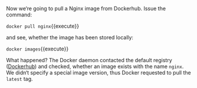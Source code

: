 Now we‘re going to pull a Nginx image from Dockerhub. Issue the command:

`docker pull nginx`{{execute}}

and see, whether the image has been stored locally:

`docker images`{{execute}}

What happened? The Docker daemon contacted the default registry ([Dockerhub](https://hub.docker.com)) and checked, whether an image exists with the name `nginx`.
We didn‘t specify a special image version, thus Docker requested to pull the `latest` tag.
